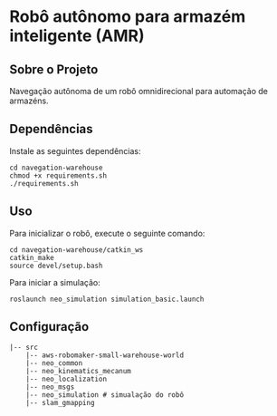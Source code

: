 # Robô autônomo para armazém inteligente (AMR)

## **Sobre o Projeto**
Navegação autônoma de um robô omnidirecional para automação de armazéns. 
## **Dependências**
Instale as seguintes dependências:
```
cd navegation-warehouse
chmod +x requirements.sh
./requirements.sh
```
## **Uso**
Para inicializar o robô, execute o seguinte comando:
```
cd navegation-warehouse/catkin_ws
catkin_make
source devel/setup.bash
```
Para iniciar a simulação:
```
roslaunch neo_simulation simulation_basic.launch
```
## **Configuração**
```
|-- src
    |-- aws-robomaker-small-warehouse-world 
    |-- neo_common
    |-- neo_kinematics_mecanum
    |-- neo_localization
    |-- neo_msgs
    |-- neo_simulation # simualação do robô
    |-- slam_gmapping

```

